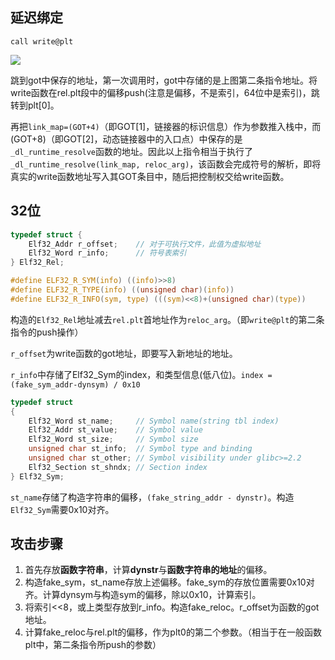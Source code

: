## 延迟绑定

`call write@plt`

![](https://raw.githubusercontent.com/lc1838228782/pics/master/img/write_plt.png)

跳到got中保存的地址，第一次调用时，got中存储的是上图第二条指令地址。将write函数在rel.plt段中的偏移push(注意是偏移，不是索引，64位中是索引)，跳转到plt[0]。

再把`link_map=(GOT+4)`（即GOT[1]，链接器的标识信息）作为参数推入栈中，而(GOT+8)（即GOT[2]，动态链接器中的入口点）中保存的是`_dl_runtime_resolve`函数的地址。因此以上指令相当于执行了`_dl_runtime_resolve(link_map, reloc_arg)`，该函数会完成符号的解析，即将真实的write函数地址写入其GOT条目中，随后把控制权交给write函数。

## 32位

```c
typedef struct {
    Elf32_Addr r_offset;    // 对于可执行文件，此值为虚拟地址
    Elf32_Word r_info;      // 符号表索引
} Elf32_Rel;

#define ELF32_R_SYM(info) ((info)>>8)
#define ELF32_R_TYPE(info) ((unsigned char)(info))
#define ELF32_R_INFO(sym, type) (((sym)<<8)+(unsigned char)(type))
```

构造的`Elf32_Rel`地址减去`rel.plt`首地址作为`reloc_arg`。（即`write@plt`的第二条指令的push操作）

`r_offset`为write函数的got地址，即要写入新地址的地址。

`r_info`中存储了Elf32_Sym的index，和类型信息(低八位)。`index = (fake_sym_addr-dynsym) / 0x10`

```c
typedef struct
{
    Elf32_Word st_name;     // Symbol name(string tbl index)
    Elf32_Addr st_value;    // Symbol value
    Elf32_Word st_size;     // Symbol size
    unsigned char st_info;  // Symbol type and binding
    unsigned char st_other; // Symbol visibility under glibc>=2.2
    Elf32_Section st_shndx; // Section index
} Elf32_Sym;
```

`st_name`存储了构造字符串的偏移，`(fake_string_addr - dynstr)`。构造`Elf32_Sym`需要0x10对齐。

## 攻击步骤

1. 首先存放**函数字符串**，计算**dynstr**与**函数字符串的地址**的偏移。
2. 构造fake_sym，st_name存放上述偏移。fake_sym的存放位置需要0x10对齐。计算dynsym与构造sym的偏移，除以0x10，计算索引。
3. 将索引<<8，或上类型存放到r_info。构造fake_reloc。r_offset为函数的got地址。
4. 计算fake_reloc与rel.plt的偏移，作为plt0的第二个参数。（相当于在一般函数plt中，第二条指令所push的参数）